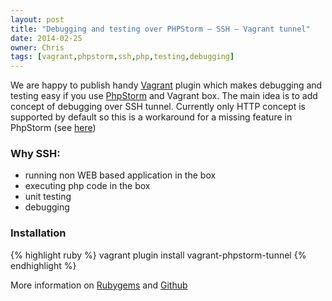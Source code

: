 ```yaml
---
layout: post
title: "Debugging and testing over PHPStorm – SSH – Vagrant tunnel"
date: 2014-02-25
owner: Chris
tags: [vagrant,phpstorm,ssh,php,testing,debugging]
---
```


We are happy to publish handy [Vagrant](http://www.vagrantup.com/) plugin which makes debugging and testing easy
if you use [PhpStorm](http://www.jetbrains.com/phpstorm/) and Vagrant box.
The main idea is to add concept of debugging over SSH tunnel. Currently only HTTP concept is supported by default
so this is a workaround for a missing feature in PhpStorm (see [here](http://youtrack.jetbrains.com/issue/WI-19485))

### Why SSH:

- running non WEB based application in the box
- executing php code in the box
- unit testing
- debugging

### Installation
{% highlight ruby %}
vagrant plugin install vagrant-phpstorm-tunnel
{% endhighlight %}

More information on [Rubygems](https://rubygems.org/gems/vagrant-phpstorm-tunnel) and [Github](https://github.com/cargomedia/vagrant-phpstorm-tunnel)
